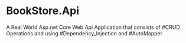 # BookStore.Api
A Real World Asp.net Core Web Api Application
that consists of #CRUD Operations and using #Dependency_Injection and #AutoMapper
